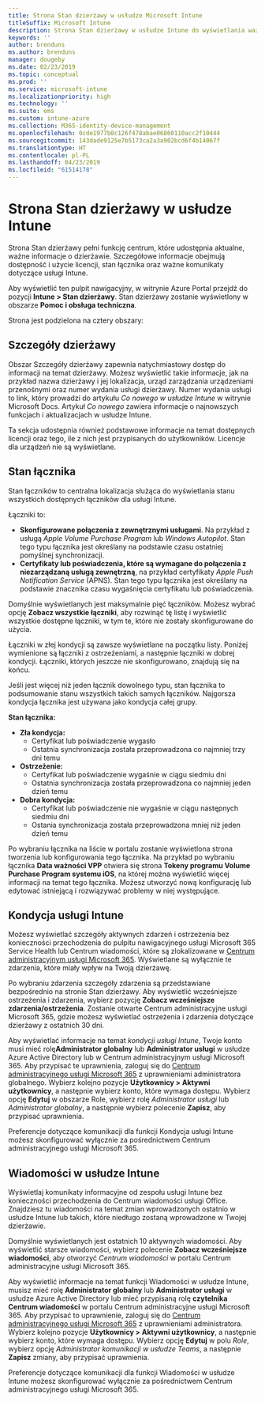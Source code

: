 ```yaml
---
title: Strona Stan dzierżawy w usłudze Microsoft Intune
titleSuffix: Microsoft Intune
description: Strona Stan dzierżawy w usłudze Intune do wyświetlania ważnych szczegółów dzierżawy bez konieczności opuszczania portalu usługi Intune
keywords: ''
author: brenduns
ms.author: brenduns
manager: dougeby
ms.date: 02/23/2019
ms.topic: conceptual
ms.prod: ''
ms.service: microsoft-intune
ms.localizationpriority: high
ms.technology: ''
ms.suite: ems
ms.custom: intune-azure
ms.collection: M365-identity-device-management
ms.openlocfilehash: 0cde1977b0c126f478abae06860110acc2f10444
ms.sourcegitcommit: 143dade9125e7b5173ca2a3a902bcd6f4b14067f
ms.translationtype: HT
ms.contentlocale: pl-PL
ms.lasthandoff: 04/23/2019
ms.locfileid: "61514178"
---
```

# <a name="intune-tenant-status-page"></a>Strona Stan dzierżawy w usłudze Intune
Strona Stan dzierżawy pełni funkcję centrum, które udostępnia aktualne, ważne informacje o dzierżawie. Szczegółowe informacje obejmują dostępność i użycie licencji, stan łącznika oraz ważne komunikaty dotyczące usługi Intune.  

Aby wyświetlić ten pulpit nawigacyjny, w witrynie Azure Portal przejdź do pozycji **Intune > Stan dzierżawy**.  Stan dzierżawy zostanie wyświetlony w obszarze **Pomoc i obsługa techniczna**.  

Strona jest podzielona na cztery obszary:

## <a name="tenant-details"></a>Szczegóły dzierżawy
Obszar Szczegóły dzierżawy zapewnia natychmiastowy dostęp do informacji na temat dzierżawy. Możesz wyświetlić takie informacje, jak na przykład nazwa dzierżawy i jej lokalizacja, urząd zarządzania urządzeniami przenośnymi oraz numer wydania usługi dzierżawy. Numer wydania usługi to link, który prowadzi do artykułu *Co nowego w usłudze Intune* w witrynie Microsoft Docs. Artykuł *Co nowego* zawiera informacje o najnowszych funkcjach i aktualizacjach w usłudze Intune.  

Ta sekcja udostępnia również podstawowe informacje na temat dostępnych licencji oraz tego, ile z nich jest przypisanych do użytkowników. Licencje dla urządzeń nie są wyświetlane.

## <a name="connector-status"></a>Stan łącznika
Stan łączników to centralna lokalizacja służąca do wyświetlania stanu wszystkich dostępnych łączników dla usługi Intune.  

Łączniki to:
- **Skonfigurowane połączenia z zewnętrznymi usługami**. Na przykład z usługą *Apple Volume Purchase Program* lub *Windows Autopilot*.  Stan tego typu łącznika jest określany na podstawie czasu ostatniej pomyślnej synchronizacji.
- **Certyfikaty lub poświadczenia, które są wymagane do połączenia z niezarządzaną usługą zewnętrzną**, na przykład certyfikaty *Apple Push Notification Service* (APNS). Stan tego typu łącznika jest określany na podstawie znacznika czasu wygaśnięcia certyfikatu lub poświadczenia.  

Domyślnie wyświetlanych jest maksymalnie pięć łączników. Możesz wybrać opcję **Zobacz wszystkie łączniki**, aby rozwinąć tę listę i wyświetlić wszystkie dostępne łączniki, w tym te, które nie zostały skonfigurowane do użycia.  

Łączniki w złej kondycji są zawsze wyświetlane na początku listy. Poniżej wymienione są łączniki z ostrzeżeniami, a następnie łączniki w dobrej kondycji. Łączniki, których jeszcze nie skonfigurowano, znajdują się na końcu.

Jeśli jest więcej niż jeden łącznik dowolnego typu, stan łącznika to podsumowanie stanu wszystkich takich samych łączników. Najgorsza kondycja łącznika jest używana jako kondycja całej grupy.  

**Stan łącznika:**
- **Zła kondycja:**
    - Certyfikat lub poświadczenie wygasło
    - Ostatnia synchronizacja została przeprowadzona co najmniej trzy dni temu
- **Ostrzeżenie:**
    - Certyfikat lub poświadczenie wygaśnie w ciągu siedmiu dni
    - Ostatnia synchronizacja została przeprowadzona co najmniej jeden dzień temu
- **Dobra kondycja:**
    - Certyfikat lub poświadczenie nie wygaśnie w ciągu następnych siedmiu dni
    - Ostania synchronizacja została przeprowadzona mniej niż jeden dzień temu  

Po wybraniu łącznika na liście w portalu zostanie wyświetlona strona tworzenia lub konfigurowania tego łącznika.  Na przykład po wybraniu łącznika **Data ważności VPP** otwiera się strona **Tokeny programu Volume Purchase Program systemu iOS**, na której można wyświetlić więcej informacji na temat tego łącznika. Możesz utworzyć nową konfigurację lub edytować istniejącą i rozwiązywać problemy w niej występujące.  

## <a name="intune-service-health"></a>Kondycja usługi Intune  
Możesz wyświetlać szczegóły aktywnych zdarzeń i ostrzeżenia bez konieczności przechodzenia do pulpitu nawigacyjnego usługi Microsoft 365 Service Health lub Centrum wiadomości, które są zlokalizowane w [Centrum administracyjnym usługi Microsoft 365](https://admin.microsoft.com). Wyświetlane są wyłącznie te zdarzenia, które miały wpływ na Twoją dzierżawę.  

Po wybraniu zdarzenia szczegóły zdarzenia są przedstawiane bezpośrednio na stronie Stan dzierżawy. Aby wyświetlić wcześniejsze ostrzeżenia i zdarzenia, wybierz pozycję **Zobacz wcześniejsze zdarzenia/ostrzeżenia**. Zostanie otwarte Centrum administracyjne usługi Microsoft 365, gdzie możesz wyświetlać ostrzeżenia i zdarzenia dotyczące dzierżawy z ostatnich 30 dni.  

Aby wyświetlać informacje na temat *kondycji usługi Intune*, Twoje konto musi mieć rolę**Administrator globalny** lub **Administrator usługi** w usłudze Azure Active Directory lub w Centrum administracyjnym usługi Microsoft 365. Aby przypisać te uprawnienia, zaloguj się do [Centrum administracyjnego usługi Microsoft 365](https://admin.microsoft.com) z uprawnieniami administratora globalnego. Wybierz kolejno pozycje **Użytkownicy > Aktywni użytkownicy**, a następnie wybierz konto, które wymaga dostępu. Wybierz opcję **Edytuj** w obszarze Role, wybierz rolę *Administrator usługi* lub *Administrator globalny*, a następnie wybierz polecenie **Zapisz**, aby przypisać uprawnienia.  

Preferencje dotyczące komunikacji dla funkcji Kondycja usługi Intune możesz skonfigurować wyłącznie za pośrednictwem Centrum administracyjnego usługi Microsoft 365.

## <a name="intune-news"></a>Wiadomości w usłudze Intune  
Wyświetlaj komunikaty informacyjne od zespołu usługi Intune bez konieczności przechodzenia do Centrum wiadomości usługi Office. Znajdziesz tu wiadomości na temat zmian wprowadzonych ostatnio w usłudze Intune lub takich, które niedługo zostaną wprowadzone w Twojej dzierżawie.  

Domyślnie wyświetlanych jest ostatnich 10 aktywnych wiadomości. Aby wyświetlić starsze wiadomości, wybierz polecenie **Zobacz wcześniejsze wiadomości**, aby otworzyć *Centrum wiadomości* w portalu Centrum administracyjne usługi Microsoft 365.  

Aby wyświetlić informacje na temat funkcji Wiadomości w usłudze Intune, musisz mieć rolę **Administrator globalny** lub **Administrator usługi** w usłudze Azure Active Directory lub mieć przypisaną rolę **czytelnika Centrum wiadomości** w portalu Centrum administracyjne usługi Microsoft 365.  Aby przypisać to uprawnienie, zaloguj się do [Centrum administracyjnego usługi Microsoft 365](https://admin.microsoft.com) z uprawnieniami administratora. Wybierz kolejno pozycje **Użytkownicy > Aktywni użytkownicy**, a następnie wybierz konto, które wymaga dostępu. Wybierz opcję **Edytuj** w polu *Role*, wybierz opcję *Administrator komunikacji w usłudze Teams*, a następnie **Zapisz** zmiany, aby przypisać uprawnienia.  

Preferencje dotyczące komunikacji dla funkcji Wiadomości w usłudze Intune możesz skonfigurować wyłącznie za pośrednictwem Centrum administracyjnego usługi Microsoft 365.
